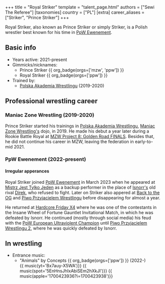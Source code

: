 +++
title = "Royal Striker"
template = "talent_page.html"
authors = ["Sewi The Referee"]
[taxonomies]
country = ["PL"]
[extra]
career_aliases = ["Striker", "Prince Striker"]
+++

Royal Striker, also known as Prince Striker or simply Striker, is a Polish wrestler best known for his time in [PpW Ewenement](@/o/ppw.md).

## Basic info

* Years active: 2021-present
* Gimmicks/nicknames:
  - Prince Striker {{ org_badge(orgs=['mzw', 'ppw']) }}
  - Royal Striker {{ org_badge(orgs=['ppw']) }}
* Trained by:
  - [Polska Akademia Wrestlingu](@/o/paw.md) (2019-2020)
 
## Professional wrestling career

### Maniac Zone Wrestling (2019-2020)

Prince Striker started his trainings in [Polska Akademia Wrestlingu](@/o/paw.md), [Maniac Zone Wrestling's](@/o/mzw.md) dojo, in 2019. He made his debut a year later during a Rookie Battle Royal at [MZW Project 8: Golden Road FINALS](@/e/mzw/2021-08-14-mzw-project-8-golden-road-finals.md). Besides that, he did not continue his career in MZW, leaving the federation in early-to-mid 2021.

### PpW Ewenement (2022-present)

#### Irregular apperances

Royal Striker joined [PpW Ewenement](@/o/ppw.md) in March 2023 when he appeared at [Mistrz Jest Tylko Jeden](@/e/ppw/2022-03-12-ppw-mistrz-jest-tylko-jeden.md) as a backup performer in the place of [Isnorr's](@/w/isnorr.md) old rival [Direk](@/w/direk.md), who refused to fight. Later on Striker also appered at [Back to the OG](@/e/ppw/2023-02-04-ppw-back-to-the-og.md) and [Piwo Przyjacielem Wrestlingu](@/e/ppw/2023-11-24-ppw-piwo-przyjacielem-wrestlingu.md) before disappearing for almost a year.

He returned at [Hardcore Friday X4](@/e/ppw/2024-08-23-ppw-hardcore-friday-x4.md) where he was one of the contestants in the Insane Wheel of Fortune Gauntlet Invitational Match, in which he was defeated by Isnorr. He continued (mostly through social media) his feud with the [PpW European Ultraviolent Champion](@/c/ppw-european-ultraviolent-championship.md) until [Piwo Przyjacielem Wrestlingu 2](@/e/ppw/2024-11-15-ppw-piwo-przyjacielem-wrestlingu-2.md), where he was quickly defeated by Isnorr.

## In wrestling

* Entrance music:
  - "Animals" by Concepts
 {{ org_badge(orgs=['ppw']) }} (2022-) <br>
 {{ music(yt='Bx7auy-X5WA')}}
 {{ music(spot='5EnHnsJhIxAbiSEm2hXkJl')}}
 {{ music(apple='1700423936?i=1700423938')}}
